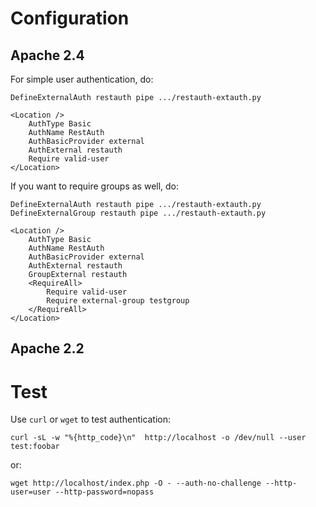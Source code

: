 Configuration
=============

Apache 2.4
----------

For simple user authentication, do:

```
DefineExternalAuth restauth pipe .../restauth-extauth.py

<Location />
    AuthType Basic
    AuthName RestAuth
    AuthBasicProvider external
    AuthExternal restauth
    Require valid-user
</Location>
```

If you want to require groups as well, do:

```
DefineExternalAuth restauth pipe .../restauth-extauth.py
DefineExternalGroup restauth pipe .../restauth-extauth.py

<Location />
    AuthType Basic
    AuthName RestAuth
    AuthBasicProvider external
    AuthExternal restauth
    GroupExternal restauth
    <RequireAll>
        Require valid-user
        Require external-group testgroup
    </RequireAll>
</Location>
```

Apache 2.2
----------

Test
====

Use ``curl`` or ``wget`` to test authentication:

```
curl -sL -w "%{http_code}\n"  http://localhost -o /dev/null --user test:foobar
```

or:

```
wget http://localhost/index.php -O - --auth-no-challenge --http-user=user --http-password=nopass
```
